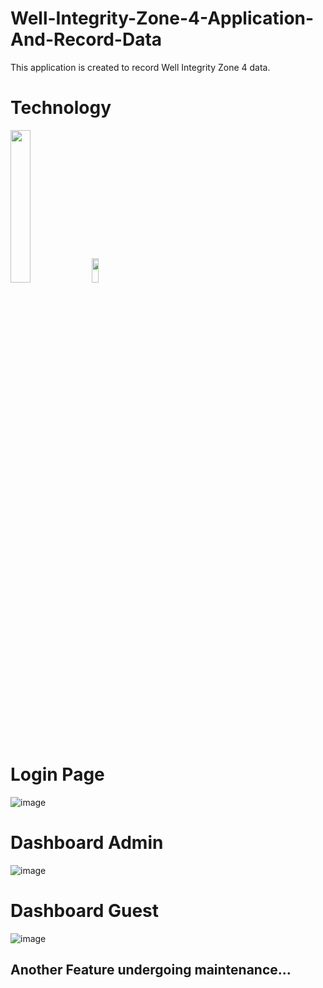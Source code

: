 # Well-Integrity-Zone-4-Application-And-Record-Data

This application is created to record Well Integrity Zone 4 data.

# Technology
<div class="d-flex justify-content-around">
<img src="https://github.com/user-attachments/assets/c620191a-daeb-4bc2-94c0-7171e9037b5a" width=25% height=25%>
<img src="https://github.com/user-attachments/assets/feeebc9e-ede2-4d81-9489-5dd9d90b584c" width=15% height=10%>
</div>


# Login Page

![image](https://github.com/user-attachments/assets/b28a2f42-a1fb-4601-ad44-1f4febaba3b3)

# Dashboard Admin

![image](https://github.com/user-attachments/assets/d3cf7a5b-e34f-4e75-b30f-aad42f2ec4c5)

# Dashboard Guest

![image](https://github.com/user-attachments/assets/6f529479-5f63-47da-893f-9ba28147f6b5)

## Another Feature undergoing maintenance...


